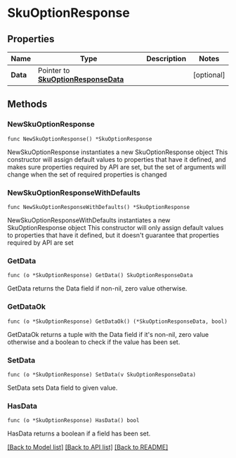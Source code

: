# SkuOptionResponse

## Properties

Name | Type | Description | Notes
------------ | ------------- | ------------- | -------------
**Data** | Pointer to [**SkuOptionResponseData**](SkuOptionResponseData.md) |  | [optional] 

## Methods

### NewSkuOptionResponse

`func NewSkuOptionResponse() *SkuOptionResponse`

NewSkuOptionResponse instantiates a new SkuOptionResponse object
This constructor will assign default values to properties that have it defined,
and makes sure properties required by API are set, but the set of arguments
will change when the set of required properties is changed

### NewSkuOptionResponseWithDefaults

`func NewSkuOptionResponseWithDefaults() *SkuOptionResponse`

NewSkuOptionResponseWithDefaults instantiates a new SkuOptionResponse object
This constructor will only assign default values to properties that have it defined,
but it doesn't guarantee that properties required by API are set

### GetData

`func (o *SkuOptionResponse) GetData() SkuOptionResponseData`

GetData returns the Data field if non-nil, zero value otherwise.

### GetDataOk

`func (o *SkuOptionResponse) GetDataOk() (*SkuOptionResponseData, bool)`

GetDataOk returns a tuple with the Data field if it's non-nil, zero value otherwise
and a boolean to check if the value has been set.

### SetData

`func (o *SkuOptionResponse) SetData(v SkuOptionResponseData)`

SetData sets Data field to given value.

### HasData

`func (o *SkuOptionResponse) HasData() bool`

HasData returns a boolean if a field has been set.


[[Back to Model list]](../README.md#documentation-for-models) [[Back to API list]](../README.md#documentation-for-api-endpoints) [[Back to README]](../README.md)


